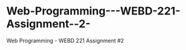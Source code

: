 Web-Programming---WEBD-221-Assignment--2-
=========================================

Web Programming - WEBD 221 Assignment #2 
